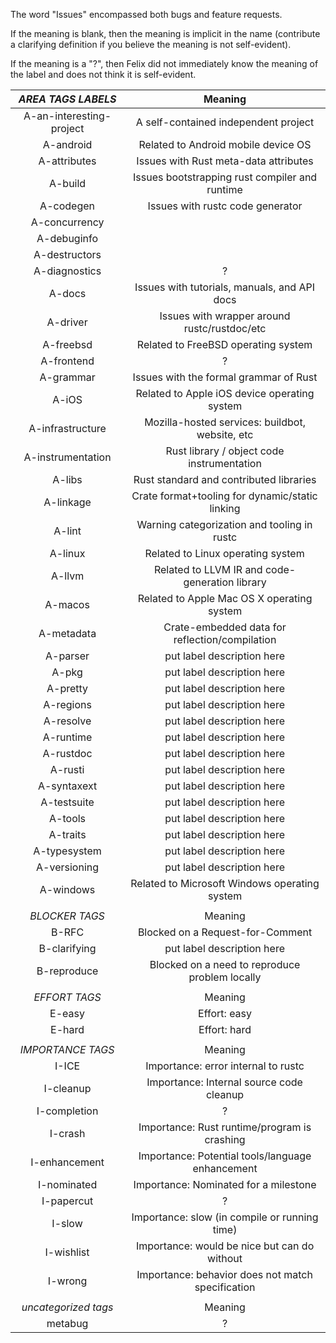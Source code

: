 The word "Issues" encompassed both bugs and feature requests.

If the meaning is blank, then the meaning is implicit in the name
(contribute a clarifying definition if you believe the meaning is not
self-evident).

If the meaning is a "?", then Felix did not immediately know the
meaning of the label and does not think it is self-evident.

| *AREA TAGS LABELS*       |               Meaning                             |
|:------------------------:|:-------------------------------------------------:|
| A-an-interesting-project | A self-contained independent project              |
| A-android                | Related to Android mobile device OS               |
| A-attributes             | Issues with Rust meta-data attributes             |
| A-build                  | Issues bootstrapping rust compiler and runtime    |
| A-codegen                | Issues with rustc code generator                  |
| A-concurrency            |                                                   |
| A-debuginfo              |                                                   |
| A-destructors            |                                                   |
| A-diagnostics            | ? |
| A-docs                   | Issues with tutorials, manuals, and API docs      |
| A-driver                 | Issues with wrapper around rustc/rustdoc/etc      |
| A-freebsd                | Related to FreeBSD operating system               |
| A-frontend               | ? |
| A-grammar                | Issues with the formal grammar of Rust            |
| A-iOS                    | Related to Apple iOS device operating system      |
| A-infrastructure         | Mozilla-hosted services: buildbot, website, etc   |
| A-instrumentation        | Rust library / object code instrumentation        |
| A-libs                   | Rust standard and contributed libraries           |
| A-linkage                | Crate format+tooling for dynamic/static linking   |
| A-lint                   | Warning categorization and tooling in rustc       |
| A-linux                  | Related to Linux operating system                 |
| A-llvm                   | Related to LLVM IR and code-generation library    |
| A-macos                  | Related to Apple Mac OS X operating system        |
| A-metadata               | Crate-embedded data for reflection/compilation    |
| A-parser                 | put label description here                        |
| A-pkg                    | put label description here                        |
| A-pretty                 | put label description here                        |
| A-regions                | put label description here                        |
| A-resolve                | put label description here                        |
| A-runtime                | put label description here                        |
| A-rustdoc                | put label description here                        |
| A-rusti                  | put label description here                        |
| A-syntaxext              | put label description here                        |
| A-testsuite              | put label description here                        |
| A-tools                  | put label description here                        |
| A-traits                 | put label description here                        |
| A-typesystem             | put label description here                        |
| A-versioning             | put label description here                        |
| A-windows                | Related to Microsoft Windows operating system     |
|                          |                                                   |
| *BLOCKER TAGS*           |               Meaning                             |
| B-RFC                    | Blocked on a Request-for-Comment                  |
| B-clarifying             | put label description here                        |
| B-reproduce              | Blocked on a need to reproduce problem locally    |
|                          |                                                   |
| *EFFORT TAGS*            |               Meaning                             |
| E-easy                   | Effort: easy                                      |
| E-hard                   | Effort: hard                                      |
|                          |                                                   |
| *IMPORTANCE TAGS*        |               Meaning                             |
| I-ICE                    | Importance: error internal to rustc               |
| I-cleanup                | Importance: Internal source code cleanup          |
| I-completion             | ? |
| I-crash                  | Importance: Rust runtime/program is crashing      |
| I-enhancement            | Importance: Potential tools/language enhancement  |
| I-nominated              | Importance: Nominated for a milestone             |
| I-papercut               | ? |
| I-slow                   | Importance: slow (in compile or running time)     |
| I-wishlist               | Importance: would be nice but can do without      |
| I-wrong                  | Importance: behavior does not match specification |
|                          |                                                   |
| *uncategorized tags*     |               Meaning                             |
| metabug                  | ? |
